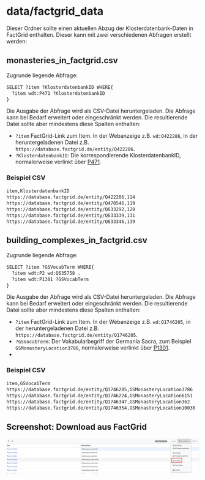 # data/factgrid_data
Dieser Ordner sollte einen aktuellen Abzug der Klosterdatenbank-Daten in FactGrid enthalten. Dieser kann mit zwei verschiedenen Abfragen erstellt werden:

## monasteries_in_factgrid.csv
Zugrunde liegende Abfrage:
```sparql
SELECT ?item ?KlosterdatenbankID WHERE{
  ?item wdt:P471 ?KlosterdatenbankID 
}
```
Die Ausgabe der Abfrage wird als CSV-Datei heruntergeladen. Die Abfrage kann bei Bedarf erweitert oder eingeschränkt werden. Die resultierende Datei sollte aber mindestens diese Spalten enthalten:
- `?item` FactGrid-Link zum Item. In der Webanzeige z.B. `wd:Q422286`, in der heruntergeladenen Datei z.B. `https://database.factgrid.de/entity/Q422286`.
- `?KlosterdatenbankID`: Die korrespondierende KlosterdatenbankID, normalerweise verlinkt über [P471](https://database.factgrid.de/wiki/Property:P471).

### Beispiel CSV
```csv
item,KlosterdatenbankID
https://database.factgrid.de/entity/Q422286,114
https://database.factgrid.de/entity/Q470546,119
https://database.factgrid.de/entity/Q633292,120
https://database.factgrid.de/entity/Q633339,131
https://database.factgrid.de/entity/Q633346,139
```

## building_complexes_in_factgrid.csv
Zugrunde liegende Abfrage:
```sparql
SELECT ?item ?GSVocabTerm WHERE{
  ?item wdt:P2 wd:Q635758 .
  ?item wdt:P1301 ?GSVocabTerm
}
```
Die Ausgabe der Abfrage wird als CSV-Datei heruntergeladen. Die Abfrage kann bei Bedarf erweitert oder eingeschränkt werden. Die resultierende Datei sollte aber mindestens diese Spalten enthalten:
- `?item` FactGrid-Link zum Item. In der Webanzeige z.B. `wd:Q1746205`, in der heruntergeladenen Datei z.B. `https://database.factgrid.de/entity/Q1746205`.
- `?GSVocabTerm`: Der Vokabularbegriff der Germania Sacra, zum Beispiel `GSMonasteryLocation3786`, normalerweise verlinkt über [P1301](https://database.factgrid.de/wiki/Property:P1301).
- 
### Beispiel CSV
```csv
item,GSVocabTerm
https://database.factgrid.de/entity/Q1746205,GSMonasteryLocation3786
https://database.factgrid.de/entity/Q1746224,GSMonasteryLocation6151
https://database.factgrid.de/entity/Q1746347,GSMonasteryLocation362
https://database.factgrid.de/entity/Q1746354,GSMonasteryLocation10030
```

## Screenshot: Download aus FactGrid
![Download aus Factgrid](../../documentation-images/FactGrid%20Download.png)